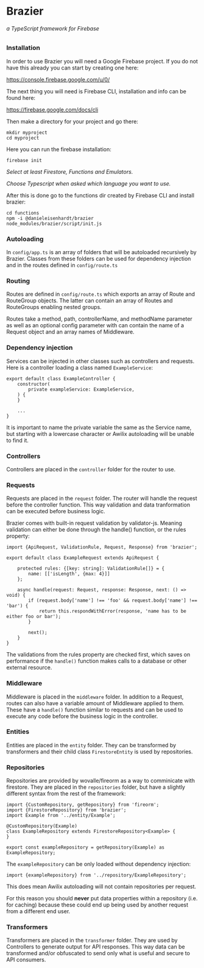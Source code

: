 # Brazier

###### a TypeScript framework for Firebase

### Installation

In order to use Brazier you will need a Google Firebase project. If you do not have this already you can start by creating one here:

https://console.firebase.google.com/u/0/

The next thing you will need is Firebase CLI, installation and info can be found here:

https://firebase.google.com/docs/cli

Then make a directory for your project and go there:
```
mkdir myproject
cd myproject
```

Here you can run the firebase installation:

```
firebase init
```
*Select at least Firestore, Functions and Emulators.*

*Choose Typescript when asked which language you want to use.*

After this is done go to the functions dir created by Firebase CLI and install brazier:
```
cd functions
npm -i @danieleisenhardt/brazier
node_modules/brazier/script/init.js
```
### Autoloading
In `config/app.ts` is an array of folders that will be autoloaded recursively by Brazier. Classes from these folders can be used for dependency injection and in the routes defined in `config/route.ts`

### Routing
Routes are defined in `config/route.ts` which exports an array of Route and RouteGroup objects. 
The latter can contain an array of Routes and RouteGroups enabling nested groups.

Routes take a method, path, controllerName, and methodName parameter as well as an optional config parameter with can contain the name of a Request object and an array names of Middleware.

### Dependency injection
Services can be injected in other classes such as controllers and requests. Here is a controller loading a class named `ExampleService`:
```
export default class ExampleController {
    constructor(
        private exampleService: ExampleService,
    ) {
    }
    
    ...
}
```
It is important to name the private variable the same as the Service name, but starting with a lowercase character or Awilix autoloading will be unable to find it.

### Controllers
Controllers are placed in the `controller` folder for the router to use.

### Requests
Requests are placed in the `request` folder. The router will handle the request before the controller function. This way validation and data tranformation can be executed before business logic.

Brazier comes with built-in request validation by validator-js. Meaning validation can either be done through the handle() function, or the rules property:
```
import {ApiRequest, ValidationRule, Request, Response} from 'brazier';

export default class ExampleRequest extends ApiRequest {

    protected rules: {[key: string]: ValidationRule[]} = {
        name: [['isLength', {max: 4}]]
    };

    async handle(request: Request, response: Response, next: () => void) {
        if (request.body['name'] !== 'foo' && request.body['name'] !== 'bar') {
            return this.respondWithError(response, 'name has to be either foo or bar');
        }

        next();
    }
}
```
The validations from the rules property are checked first, which saves on performance if the `handle()` function makes calls to a database or other external resource. 

### Middleware
Middleware is placed in the `middleware` folder. In addition to a Request, routes can also have a variable amount of Middleware applied to them. These have a `handle()` function similar to requests and can be used to execute any code before the business logic in the controller.

### Entities
Entities are placed in the `entity` folder. They can be transformed by transformers and their child class `FirestoreEntity` is used by repositories.

### Repositories
Repositories are provided by wovalle/fireorm as a way to comminicate with firestore. They are placed in the `repositories` folder, but have a slightly different syntax from the rest of the framework:
```
import {CustomRepository, getRepository} from 'fireorm';
import {FirestoreRepository} from 'brazier';
import Example from '../entity/Example';

@CustomRepository(Example)
class ExampleRepository extends FirestoreRepository<Example> {
}

export const exampleRepository = getRepository(Example) as ExampleRepository;
```
The `exampleRepository` can be only loaded without dependency injection:
```
import {exampleRepository} from '../repository/ExampleRepository';
```
This does mean Awilix autoloading will not contain repositories per request. 

For this reason you should **never** put data properties within a repository (i.e. for caching) because these could end up being used by another request from a different end user.

### Transformers
Transformers are placed in the `transformer` folder. 
They are used by Controllers to generate output for API responses. This way data can be transformed and/or obfuscated to send only what is useful and secure to API consumers. 
